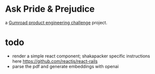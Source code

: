 # Ask Pride & Prejudice

a [Gumroad product engineering challenge][challenge-docs] project.

# todo

* render a simple react component; shakapacker specific instructions here https://github.com/reactjs/react-rails
* parse the pdf and generate embeddings with openai

[challenge-docs]: https://gumroad.notion.site/Product-engineering-challenge-f7aa85150edd41eeb3537aae4632619f
